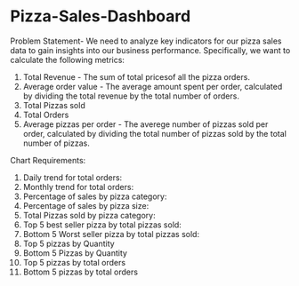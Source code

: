 # Pizza-Sales-Dashboard
Problem Statement- We need to analyze key indicators for our pizza sales data to gain insights into our business performance. Specifically, we want to calculate the following metrics:
1. Total Revenue - The sum of total pricesof all the pizza orders.
2. Average order value - The average amount spent per order, calculated by dividing the total revenue by the total number of orders.
3. Total Pizzas sold
4. Total Orders
5. Average pizzas per order - The averege number of pizzas sold per order, calculated by dividing the total number of pizzas sold by the total number of pizzas.

Chart Requirements:
1. Daily trend for total orders:
2. Monthly trend for total orders:
3. Percentage of sales by pizza category:
4. Percentage of sales by pizza size:
5. Total Pizzas sold by pizza category:
6. Top 5 best seller pizza by total pizzas sold:
7. Bottom 5 Worst seller pizza by total pizzas sold:
8. Top 5 pizzas by Quantity
9. Bottom 5 Pizzas by Quantity
10. Top 5 pizzas by total orders
11. Bottom 5 pizzas by total orders
